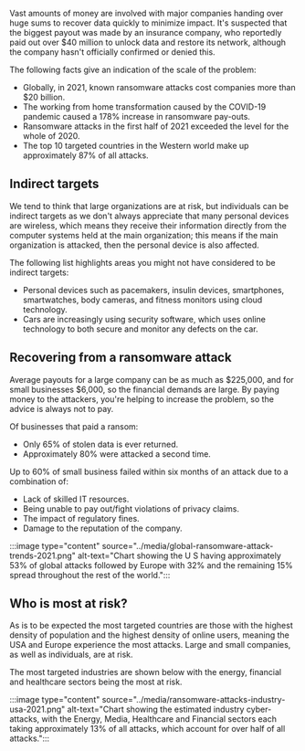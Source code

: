 Vast amounts of money are involved with major companies handing over huge sums to recover data quickly to minimize impact. It's suspected that the biggest payout was made by an insurance company, who reportedly paid out over $40 million to unlock data and restore its network, although the company hasn't officially confirmed or denied this.

The following facts give an indication of the scale of the problem:  

- Globally, in 2021, known ransomware attacks cost companies more than $20 billion.
- The working from home transformation caused by the COVID-19 pandemic caused a 178% increase in ransomware pay-outs.
- Ransomware attacks in the first half of 2021 exceeded the level for the whole of 2020.
- The top 10 targeted countries in the Western world make up approximately 87% of all attacks.

## Indirect targets

We tend to think that large organizations are at risk, but individuals can be indirect targets as we don't always appreciate that many personal devices are wireless, which means they receive their information directly from the computer systems held at the main organization; this means if the main organization is attacked, then the personal device is also affected.  

The following list highlights areas you might not have considered to be indirect targets:

- Personal devices such as pacemakers, insulin devices, smartphones, smartwatches, body cameras, and fitness monitors using cloud technology.
- Cars are increasingly using security software, which uses online technology to both secure and monitor any defects on the car.

## Recovering from a ransomware attack

Average payouts for a large company can be as much as $225,000, and for small businesses $6,000, so the financial demands are large.  By paying money to the attackers, you're helping to increase the problem, so the advice is always not to pay.

Of businesses that paid a ransom:

- Only 65% of stolen data is ever returned.
- Approximately 80% were attacked a second time.

Up to 60% of small business failed within six months of an attack due to a combination of:

- Lack of skilled IT resources.
- Being unable to pay out/fight violations of privacy claims.
- The impact of regulatory fines.
- Damage to the reputation of the company.

:::image type="content" source="../media/global-ransomware-attack-trends-2021.png" alt-text="Chart showing the U S having approximately 53% of global attacks followed by Europe with 32% and the remaining 15% spread throughout the rest of the world.":::

## Who is most at risk?

As is to be expected the most targeted countries are those with the highest density of population and the highest density of online users, meaning the USA and Europe experience the most attacks. Large and small companies, as well as individuals, are at risk.

The most targeted industries are shown below with the energy, financial and healthcare sectors being the most at risk.

:::image type="content" source="../media/ransomware-attacks-industry-usa-2021.png" alt-text="Chart showing the estimated industry cyber-attacks, with the Energy, Media, Healthcare and Financial sectors each taking approximately 13% of all attacks, which account for over half of all attacks.":::
